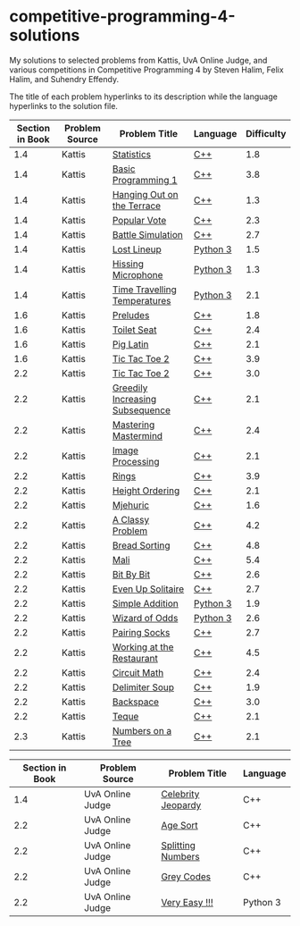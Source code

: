 # competitive-programming-4-solutions
My solutions to selected problems from Kattis, UvA Online Judge, and various competitions in Competitive Programming 4 by Steven Halim, Felix Halim, and Suhendry Effendy.

The title of each problem hyperlinks to its description while the language hyperlinks to the solution file. 

| Section in Book | Problem Source | Problem Title | Language | Difficulty |
| ------------- | ------------- | ------------- | ------------- | ------------- |
| 1.4 | Kattis | [Statistics](https://open.kattis.com/problems/statistics) | [C++](./Chapter%201/Kattis/statistics.cpp) | 1.8 |
| 1.4 | Kattis | [Basic Programming 1](https://open.kattis.com/problems/basicprogramming1) | [C++](./Chapter%201/Kattis/basicprogramming1.cpp)  | 3.8 |
| 1.4 | Kattis | [Hanging Out on the Terrace](https://open.kattis.com/problems/hangingout) | [C++](./Chapter%201/Kattis/hangingout.cpp) | 1.3 |
| 1.4 | Kattis | [Popular Vote](https://open.kattis.com/problems/vote) | [C++](./Chapter%201/Kattis/vote.cpp) | 2.3 |
| 1.4 | Kattis | [Battle Simulation](https://open.kattis.com/problems/battlesimulation) | [C++](./Chapter%201/Kattis/battlesimulation.cpp) | 2.7 |
| 1.4 | Kattis | [Lost Lineup](https://open.kattis.com/problems/lostlineup) | [Python 3](./Chapter%201/Kattis/lostlineup.py) | 1.5 |
| 1.4 | Kattis | [Hissing Microphone](https://open.kattis.com/problems/hissingmicrophone) | [Python 3](./Chapter%201/Kattis/hissingmicrophone.py) | 1.3 |
| 1.4 | Kattis | [Time Travelling Temperatures](https://open.kattis.com/problems/temperature) | [Python 3](./Chapter%201/Kattis/temperature.py) | 2.1 |
| 1.6 | Kattis | [Preludes](https://open.kattis.com/problems/chopin) | [C++](./Chapter%201/Kattis/chopin.cpp) | 1.8 |
| 1.6 | Kattis | [Toilet Seat](https://open.kattis.com/problems/toilet) | [C++](./Chapter%201/Kattis/toilet.cpp) | 2.4 |
| 1.6 | Kattis | [Pig Latin](https://open.kattis.com/problems/piglatin) | [C++](./Chapter%201/Kattis/piglatin.cpp) | 2.1 |
| 1.6 | Kattis | [Tic Tac Toe 2](https://open.kattis.com/problems/piglatin) | [C++](./Chapter%201/Kattis/tictactoe2.cpp) | 3.9 |
| 2.2 | Kattis | [Tic Tac Toe 2](https://open.kattis.com/problems/chess) | [C++](./Chapter%201/Kattis/chess.cpp) | 3.0 |
| 2.2 | Kattis | [Greedily Increasing Subsequence](https://open.kattis.com/problems/chess) | [C++](./Chapter%202/Kattis/greedilyincreasing.cpp) | 2.1 |
| 2.2 | Kattis | [Mastering Mastermind](https://open.kattis.com/problems/mastermind) | [C++](./Chapter%202/Kattis/mastermind.cpp) | 2.4 |
| 2.2 | Kattis | [Image Processing](https://open.kattis.com/problems/imageprocessing) | [C++](./Chapter%202/Kattis/imageprocessing.cpp) | 2.1 |
| 2.2 | Kattis | [Rings](https://open.kattis.com/problems/rings) | [C++](./Chapter%202/Kattis/rings2.cpp) | 3.9 |
| 2.2 | Kattis | [Height Ordering](https://open.kattis.com/problems/heightordering) | [C++](./Chapter%202/Kattis/height.cpp) | 2.1 |
| 2.2 | Kattis | [Mjehuric](https://open.kattis.com/problems/mjehuric) | [C++](./Chapter%202/Kattis/mjehuric.cpp) | 1.6 |
| 2.2 | Kattis | [A Classy Problem](https://open.kattis.com/problems/classy) | [C++](./Chapter%202/Kattis/classy.cpp) | 4.2 |
| 2.2 | Kattis | [Bread Sorting](https://open.kattis.com/problems/bread) | [C++](./Chapter%202/Kattis/bread.cpp) | 4.8 |
| 2.2 | Kattis | [Mali](https://open.kattis.com/problems/mali) | [C++](./Chapter%202/Kattis/mali.cpp) | 5.4 |
| 2.2 | Kattis | [Bit By Bit](https://open.kattis.com/problems/bitbybit) | [C++](./Chapter%202/Kattis/bitbybit.cpp) | 2.6 |
| 2.2 | Kattis | [Even Up Solitaire](https://open.kattis.com/problems/evenup) | [C++](./Chapter%202/Kattis/evenup.cpp) | 2.7 |
| 2.2 | Kattis | [Simple Addition](https://open.kattis.com/problems/simpleaddition) | [Python 3](./Chapter%202/Kattis/simpleaddition.py) | 1.9 |
| 2.2 | Kattis | [Wizard of Odds](https://open.kattis.com/problems/wizardofodds) | [Python 3](./Chapter%202/Kattis/wizardofodds.py) | 2.6 |
| 2.2 | Kattis | [Pairing Socks](https://open.kattis.com/problems/pairingsocks) | [C++](./Chapter%202/Kattis/pairingsocks.cpp) | 2.7 |
| 2.2 | Kattis | [Working at the Restaurant](https://open.kattis.com/problems/restaurant) | [C++](./Chapter%202/Kattis/restaurant.cpp) | 4.5 |
| 2.2 | Kattis | [Circuit Math](https://open.kattis.com/problems/circuitmath) | [C++](./Chapter%202/Kattis/circuitmath.cpp) | 2.4 |
| 2.2 | Kattis | [Delimiter Soup](https://open.kattis.com/problems/delimitersoup) | [C++](./Chapter%202/Kattis/delimitersoup.cpp) | 1.9 |
| 2.2 | Kattis | [Backspace](https://open.kattis.com/problems/backspace) | [C++](./Chapter%202/Kattis/backspace.cpp) | 3.0 |
| 2.2 | Kattis | [Teque](https://open.kattis.com/problems/teque) | [C++](./Chapter%202/Kattis/teque.cpp) | 2.1 |
| 2.3 | Kattis | [Numbers on a Tree](https://open.kattis.com/problems/numbertree) | [C++](./Chapter%202/Kattis/numbertree.cpp) | 2.1 |

| Section in Book | Problem Source | Problem Title | Language |
| ------------- | ------------- | ------------- | ------------- |
| 1.4 | UvA Online Judge | [Celebrity Jeopardy](./Chapter%201/UvA/jeopardy.cpp) | C++ |
| 2.2 | UvA Online Judge | [Age Sort](./Chapter%202/UvA/agesort.cpp) | C++ |
| 2.2 | UvA Online Judge | [Splitting Numbers](./Chapter%202/UvA/split.cpp) | C++ |
| 2.2 | UvA Online Judge | [Grey Codes](./Chapter%202/UvA/greycodes.cpp) | C++ |
| 2.2 | UvA Online Judge | [Very Easy !!!](./Chapter%202/UvA/veryeasy.py) | Python 3 |












